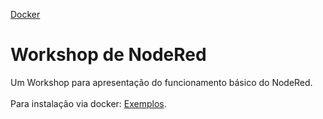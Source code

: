 
[Docker](https://github.com/rogeriofontes/node-red-apis-workshop)

# Workshop de NodeRed

Um Workshop para apresentação do funcionamento básico do NodeRed. <br /><br /> Para instalação via docker: [Exemplos](https://github.com/rogeriofontes/node-red-apis-workshop).
